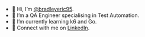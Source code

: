 - 👋 Hi, I’m [@bradleyeric95](https://github.com/bradleyeric95).
- 👀 I’m a QA Engineer specialising in Test Automation.
- 🌱 I’m currently learning k6 and Go.
- 🔗 Connect with me on [LinkedIn](https://www.linkedin.com/in/bradley-alderton-28789a264).

<!---
bradleyeric95/bradleyeric95 is a ✨ special ✨ repository because its `README.md` (this file) appears on your GitHub profile.
You can click the Preview link to take a look at your changes.
--->
